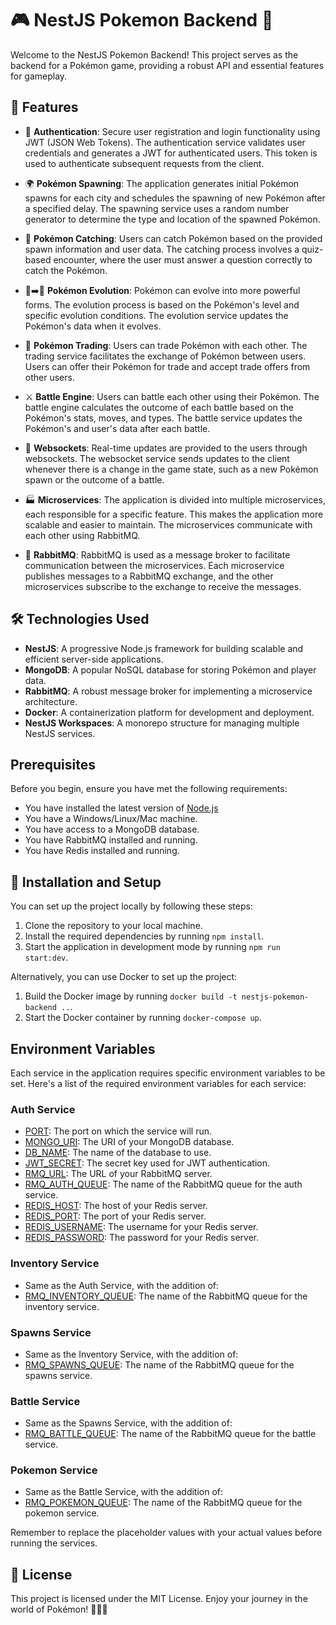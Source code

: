 # 🎮 NestJS Pokemon Backend 🚀

Welcome to the NestJS Pokemon Backend! This project serves as the backend for a Pokémon game, providing a robust API and essential features for gameplay.

## 🎯 Features

- 🔐 **Authentication**: Secure user registration and login functionality using JWT (JSON Web Tokens). The authentication service validates user credentials and generates a JWT for authenticated users. This token is used to authenticate subsequent requests from the client.

- 🌍 **Pokémon Spawning**: The application generates initial Pokémon spawns for each city and schedules the spawning of new Pokémon after a specified delay. The spawning service uses a random number generator to determine the type and location of the spawned Pokémon.

- 🎣 **Pokémon Catching**: Users can catch Pokémon based on the provided spawn information and user data. The catching process involves a quiz-based encounter, where the user must answer a question correctly to catch the Pokémon.

- 🐛➡️🦋 **Pokémon Evolution**: Pokémon can evolve into more powerful forms. The evolution process is based on the Pokémon's level and specific evolution conditions. The evolution service updates the Pokémon's data when it evolves.

- 🔄 **Pokémon Trading**: Users can trade Pokémon with each other. The trading service facilitates the exchange of Pokémon between users. Users can offer their Pokémon for trade and accept trade offers from other users.

- ⚔️ **Battle Engine**: Users can battle each other using their Pokémon. The battle engine calculates the outcome of each battle based on the Pokémon's stats, moves, and types. The battle service updates the Pokémon's and user's data after each battle.

- 📡 **Websockets**: Real-time updates are provided to the users through websockets. The websocket service sends updates to the client whenever there is a change in the game state, such as a new Pokémon spawn or the outcome of a battle.

- 🏭 **Microservices**: The application is divided into multiple microservices, each responsible for a specific feature. This makes the application more scalable and easier to maintain. The microservices communicate with each other using RabbitMQ.

- 📨 **RabbitMQ**: RabbitMQ is used as a message broker to facilitate communication between the microservices. Each microservice publishes messages to a RabbitMQ exchange, and the other microservices subscribe to the exchange to receive the messages.

## 🛠️ Technologies Used

- **NestJS**: A progressive Node.js framework for building scalable and efficient server-side applications.
- **MongoDB**: A popular NoSQL database for storing Pokémon and player data.
- **RabbitMQ**: A robust message broker for implementing a microservice architecture.
- **Docker**: A containerization platform for development and deployment.
- **NestJS Workspaces**: A monorepo structure for managing multiple NestJS services.

## Prerequisites

Before you begin, ensure you have met the following requirements:

- You have installed the latest version of [Node.js](https://nodejs.org/en/download/)
- You have a Windows/Linux/Mac machine.
- You have access to a MongoDB database.
- You have RabbitMQ installed and running.
- You have Redis installed and running.

## 🚀 Installation and Setup

You can set up the project locally by following these steps:

1. Clone the repository to your local machine.
2. Install the required dependencies by running `npm install`.
3. Start the application in development mode by running `npm run start:dev`.

Alternatively, you can use Docker to set up the project:

1. Build the Docker image by running `docker build -t nestjs-pokemon-backend ..`.
2. Start the Docker container by running `docker-compose up`.

## Environment Variables

Each service in the application requires specific environment variables to be set. Here's a list of the required environment variables for each service:

### Auth Service

- [PORT](file:///c%3A/Users/ashis/OneDrive/Desktop/JavaScript/Nest%20js/pokemon-microservices/apps/auth/src/auth.module.ts#15%2C9-15%2C9): The port on which the service will run.
- [MONGO_URI](file:///c%3A/Users/ashis/OneDrive/Desktop/JavaScript/Nest%20js/pokemon-microservices/apps/auth/src/auth.module.ts#16%2C9-16%2C9): The URI of your MongoDB database.
- [DB_NAME](file:///c%3A/Users/ashis/OneDrive/Desktop/JavaScript/Nest%20js/pokemon-microservices/apps/auth/src/auth.module.ts#17%2C9-17%2C9): The name of the database to use.
- [JWT_SECRET](file:///c%3A/Users/ashis/OneDrive/Desktop/JavaScript/Nest%20js/pokemon-microservices/apps/auth/src/auth.module.ts#18%2C9-18%2C9): The secret key used for JWT authentication.
- [RMQ_URL](file:///c%3A/Users/ashis/OneDrive/Desktop/JavaScript/Nest%20js/pokemon-microservices/apps/auth/src/auth.module.ts#19%2C9-19%2C9): The URL of your RabbitMQ server.
- [RMQ_AUTH_QUEUE](file:///c%3A/Users/ashis/OneDrive/Desktop/JavaScript/Nest%20js/pokemon-microservices/apps/auth/src/auth.module.ts#20%2C9-20%2C9): The name of the RabbitMQ queue for the auth service.
- [REDIS_HOST](file:///c%3A/Users/ashis/OneDrive/Desktop/JavaScript/Nest%20js/pokemon-microservices/apps/auth/src/auth.module.ts#21%2C9-21%2C9): The host of your Redis server.
- [REDIS_PORT](file:///c%3A/Users/ashis/OneDrive/Desktop/JavaScript/Nest%20js/pokemon-microservices/apps/auth/src/auth.module.ts#22%2C9-22%2C9): The port of your Redis server.
- [REDIS_USERNAME](file:///c%3A/Users/ashis/OneDrive/Desktop/JavaScript/Nest%20js/pokemon-microservices/apps/auth/src/auth.module.ts#23%2C9-23%2C9): The username for your Redis server.
- [REDIS_PASSWORD](file:///c%3A/Users/ashis/OneDrive/Desktop/JavaScript/Nest%20js/pokemon-microservices/apps/auth/src/auth.module.ts#24%2C9-24%2C9): The password for your Redis server.

### Inventory Service

- Same as the Auth Service, with the addition of:
- [RMQ_INVENTORY_QUEUE](file:///c%3A/Users/ashis/OneDrive/Desktop/JavaScript/Nest%20js/pokemon-microservices/apps/inventory/src/inventory.module.ts#20%2C9-20%2C9): The name of the RabbitMQ queue for the inventory service.

### Spawns Service

- Same as the Inventory Service, with the addition of:
- [RMQ_SPAWNS_QUEUE](file:///c%3A/Users/ashis/OneDrive/Desktop/JavaScript/Nest%20js/pokemon-microservices/apps/inventory/src/inventory.module.ts#21%2C9-21%2C9): The name of the RabbitMQ queue for the spawns service.

### Battle Service

- Same as the Spawns Service, with the addition of:
- [RMQ_BATTLE_QUEUE](file:///c%3A/Users/ashis/OneDrive/Desktop/JavaScript/Nest%20js/pokemon-microservices/apps/battle/src/battle.module.ts#42%2C9-42%2C9): The name of the RabbitMQ queue for the battle service.

### Pokemon Service

- Same as the Battle Service, with the addition of:
- [RMQ_POKEMON_QUEUE](file:///c%3A/Users/ashis/OneDrive/Desktop/JavaScript/Nest%20js/pokemon-microservices/apps/spawns/src/spawns.module.ts#43%2C9-43%2C9): The name of the RabbitMQ queue for the pokemon service.

Remember to replace the placeholder values with your actual values before running the services.

## 📜 License

This project is licensed under the MIT License. Enjoy your journey in the world of Pokémon! 🎉🎉🎉
